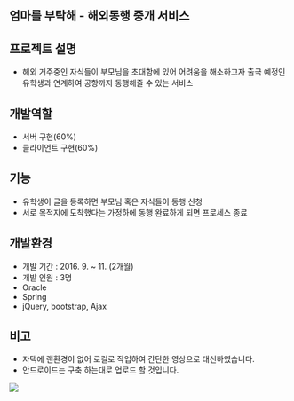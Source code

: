 ## 엄마를 부탁해 - 해외동행 중개 서비스

## 프로젝트 설명
 - 해외 거주중인 자식들이 부모님을 초대함에 있어 어려움을 해소하고자 출국 예정인 유학생과 연계하여 공항까지 동행해줄 수 있는 서비스

## 개발역할
 - 서버 구현(60%)
 - 클라이언트 구현(60%)
 
## 기능
 - 유학생이 글을 등록하면 부모님 혹은 자식들이 동행 신청
 - 서로 목적지에 도착했다는 가정하에 동행 완료하게 되면 프로세스 종료
 
## 개발환경
 - 개발 기간 : 2016. 9. ~ 11. (2개월)
 - 개발 인원 : 3명
 - Oracle
 - Spring
 - jQuery, bootstrap, Ajax

## 비고
 - 자택에 랜환경이 없어 로컬로 작업하여 간단한 영상으로 대신하였습니다.
 - 안드로이드는 구축 하는대로 업로드 할 것입니다.

[![](http://img.youtube.com/vi/Ue6MYOQnFy4/0.jpg)](http://www.youtube.com/watch?v=Ue6MYOQnFy4)
